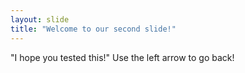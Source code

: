 ```yaml
---
layout: slide
title: "Welcome to our second slide!"
---
```

"I hope you tested this!"
Use the left arrow to go back!
